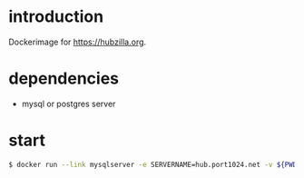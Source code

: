
# introduction

Dockerimage for <https://hubzilla.org>.


# dependencies

* mysql or postgres server


# start

```bash
$ docker run --link mysqlserver -e SERVERNAME=hub.port1024.net -v ${PWD}/hubzilladata:/data -d jodett/hubzilla-docker
```
